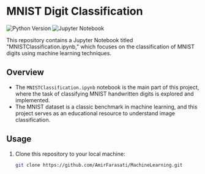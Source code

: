 # MNIST Digit Classification

![Python Version](https://img.shields.io/badge/python-v3.7+-blue.svg)
![Jupyter Notebook](https://img.shields.io/badge/jupyter-notebook-orange.svg)

This repository contains a Jupyter Notebook titled "MNISTClassification.ipynb," which focuses on the classification of MNIST digits using machine learning techniques.

## Overview

- The `MNISTClassification.ipynb` notebook is the main part of this project, where the task of classifying MNIST handwritten digits is explored and implemented.
- The MNIST dataset is a classic benchmark in machine learning, and this project serves as an educational resource to understand image classification.

## Usage

1. Clone this repository to your local machine:

   ```bash
   git clone https://github.com/AmirFarasati/MachineLearning.git
